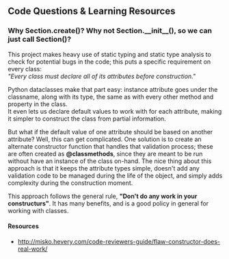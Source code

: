 


## Code Questions & Learning Resources

### Why Section.create()?  Why not Section.\_\_init\_\_(), so we can just call Section()?

This project makes heavy use of static typing and static type analysis to check for potential bugs in the code; 
this puts a specific requirement on every class:  
*"Every class must declare all of its attributes before construction."*

Python dataclasses make that part easy: instance attribute goes under the classname,
along with its type, the same as with every other method and property in the class.  
It even lets us declare default values to work with for each attribute, making it simpler to construct the class 
from partial information.

But what if the default value of one attribute should be based on another attribute?  Well, this can get complicated.
One solution is to create an alternate constructor function that handles that validation process; these are often
created as **@classmethods**, since they are meant to be run without have an instance of the class on-hand.
The nice thing about this approach is that it keeps the attribute types simple, doesn't add any validation code to be
managed during the life of the object, and simply adds complexity during the construction moment. 

This approach follows the general rule, **"Don't do any work in your constructurs"**.  It has many benefits, and is a good policy in general for working with classes.

#### Resources

  - http://misko.hevery.com/code-reviewers-guide/flaw-constructor-does-real-work/